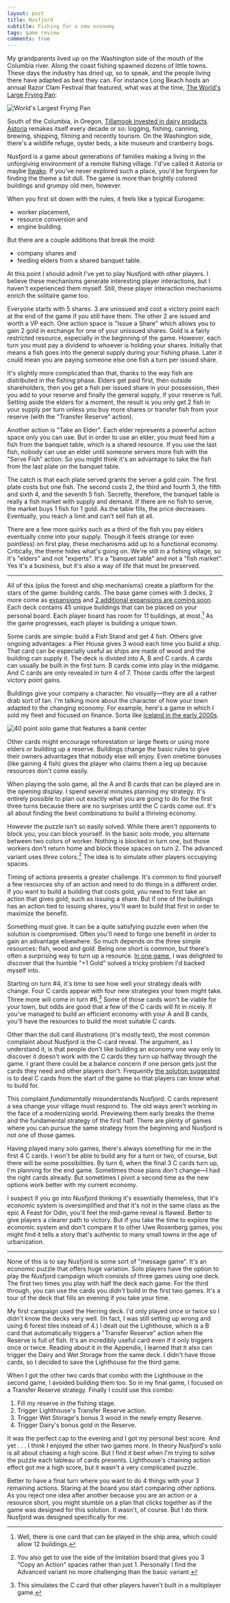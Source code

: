 ```yaml
---
layout: post
title: Nusfjord
subtitle: Fishing for a new economy
tags: game review
comments: true
---
```


My grandparents lived up on the Washington side of the mouth of the
Columbia river. Along the coast fishing spawned dozens of little
towns. These days the industry has dried up, so to speak, and the
people living there have adapted as best they can. For instance Long
Beach hosts an annual Razor Clam Festival that featured, what was at
the time, [The World's Large Frying
Pan](https://www.visitlongbeachpeninsula.com/giant-frying-pan/):

![World's Largest Frying Pan](/images/giant_pan.jpg)

South of the Columbia, in Oregon, [Tillamook invested in dairy
products](https://www.tillamook.com/).
[Astoria](https://en.wikipedia.org/wiki/Astoria,_Oregon) remakes
itself every decade or so: logging, fishing, canning, brewing,
shipping, filming and recently tourism. On the Washington side,
there's a wildlife refuge, oyster beds, a kite museum and cranberry
bogs.

Nusfjord is a game about generations of families making a living in
the unforgiving environment of a remote fishing village. I'd've called
it Astoria or maybe [Ilwako](https://ilwaco-wa.gov/about-us/). If
you've never explored such a place, you'd be forgiven for finding the
theme a bit dull. The game is more than brightly colored buildings and
grumpy old men, however.

When you first sit down with the rules, it feels like a typical Eurogame:

* worker placement,
* resource conversion and
* engine building.


But there are a couple additions that break the mold:

* company shares and
* feeding elders from a shared banquet table.

At this point I should admit I've yet to play Nusfjord with other
players. I believe these mechanisms generate interesting player
interactions, but I haven't experienced them myself. Still, these
player interaction mechanisms enrich the solitaire game too. 

Everyone starts with 5 shares. 3 are unissued and cost a victory point
each at the end of the game if you still have them. The other 2 are
issued and worth a VP each. One action space is "Issue a Share" which
allows you to gain 2 gold in exchange for one of your unissued
shares. Gold is a fairly restricted resource, especially in the
beginning of the game. However, each turn you must pay a dividend to
whoever is holding your shares. Initially that means a fish goes into
the general supply during your fishing phase. Later it could mean you
are paying someone else one fish a turn per issued share.

It's slightly more complicated than that, thanks to the way fish are
distributed in the fishing phase. Elders get paid first, then outside
shareholders, then you get a fish per issued share in your possession,
then you add to your reserve and finally the general supply, if your
reserve is full. Setting aside the elders for a moment, the result is
you only get 2 fish in your supply per turn unless you buy more shares
or transfer fish from your reserve (with the "Transfer Reserve"
action).

Another action is "Take an Elder". Each elder represents a powerful
action space only you can use. But in order to use an elder, you must
feed him a fish from the banquet table, which is a shared resource. If
you use the last fish, nobody can use an elder until someone servers
more fish with the "Serve Fish" action. So you might think it's an
advantage to take the fish from the last plate on the banquet table.

The catch is that each plate served grants the server a gold coin. The
first plate costs but one fish. The second costs 2, the third and
fourth 3, the fifth and sixth 4, and the seventh 5 fish. Secretly,
therefore, the banquet table is really a fish market with supply and
demand. If there are no fish to serve, the market buys 1 fish for 1
gold. As the table fills, the price decreases. Eventually, you reach a
limit and can't sell fish at all.

There are a few more quirks such as a third of the fish you pay elders
eventually come into your supply. Though it feels strange (or even
pointless) on first play, these mechanisms add up to a functional
economy. Critically, the theme hides what's going on. We're still in a
fishing village, so it's "elders" and not "experts". It's a "banquet
table" and not a "fish market". Yes it's a business, but it's also a
way of life that must be preserved.

---

All of this (plus the forest and ship mechanisms) create a platform
for the stars of the game: building cards. The base game comes with 3
decks, 2 more come as
[expansions](https://boardgamegeek.com/boardgame/234277/nusfjord/expansions)
and [2 additional expansions are coming
soon](https://boardgamegeek.com/thread/2993522/nusfjord-big-box-two-expansions-expansions-reprint). Each
deck contains 45 unique buildings that can be placed on your personal
board. Each player board has room for 11 buildings, at most.[^1] As
the game progresses, each player is building a unique town.

Some cards are simple: build a Fish Stand and get 4 fish. Others give
ongoing advantages: a Pier House gives 3 wood each time you build a
ship. That card can be especially useful as ships are made of wood and
the building can supply it. The deck is divided into A, B and C
cards. A cards can usually be built in the first turn. B cards come
into play in the midgame. And C cards are only revealed in turn 4
of 7. Those cards offer the largest victory point gains.

Buildings give your company a character. No visually&mdash;they are
all a rather drab sort of tan. I'm talking more about the character of
how your town adapted to the changing economy. For example, here's a
game in which I sold my fleet and focused on finance. Sorta like
[Iceland in the early
2000s](https://archive.vanityfair.com/article/2009/4/wall-street-on-the-tundra).

![40 point solo game that features a bank center](/images/nusfjord_bank.jpg)

Other cards might encourage reforestation or large fleets or using
more elders or building up a reserve. Buildings change the basic rules
to give their owners advantages that nobody else will enjoy. Even
onetime bonuses (like gaining 4 fish) gives the player who claims
them a leg up because resources don't come easily.

When playing the solo game, all the A and B cards that can be played
are in the opening display. I spend several minutes planning my
strategy. It's entirely possible to plan out exactly what you are
going to do for the first three turns because there are no surprises
until the C cards come out. It's all about finding the best
combinations to build a thriving economy.

However the puzzle isn't so easily solved. While there aren't
opponents to block you, you can block yourself. In the basic solo
mode, you alternate between two colors of worker. Nothing is blocked
in turn one, but those workers don't return home and block those
spaces on turn 2. The advanced variant uses _three_ colors.[^2] The
idea is to simulate other players occupying spaces.

Timing of actions presents a greater challenge. It's common to find
yourself a few resources shy of an action and need to do things in a
different order. If you want to build a building that costs gold, you
need to first take an action that gives gold, such as issuing a
share. But if one of the buildings has an action tied to issuing
shares, you'll want to build that first in order to maximize the
benefit.

Something must give. It can be a quite satisfying puzzle even when the
solution is compromised. Often you'll need to forgo one benefit in
order to gain an advantage elsewhere. So much depends on the three
simple resources: fish, wood and gold. Being one short is common, but
there's often a surprising way to turn up a resource. [In one
game](https://boardgamegeek.com/thread/2813085/taste-salmon-tide-me-over-possible-reprint),
I was delighted to discover that the humble "+1 Gold" solved a tricky
problem I'd backed myself into.

Starting on turn #4, it's time to see how well your strategy deals
with change. Four C cards appear with four new strategies your town
might take. Three more will come in turn #6.[^3] Some of those cards won't
be viable for your town, but odds are good that a few of the C cards
will fit in nicely. If you've managed to build an efficient economy
with your A and B cards, you'll have the resources to build the most
suitable C cards.

Other than the dull card illustrations (it's mostly text), the most
common complaint about Nusfjord is the C-card reveal. The argument, as
I understand it, is that people don't like building an economy one way
only to discover it doesn't work with the C cards they turn up halfway
through the game. I grant there could be a balance concern if one
person gets just the cards they need and other players
don't. Frequently [the solution
suggested](https://boardgamegeek.com/thread/2999824/request-official-variant-c-buildings-upcoming-big)
is to deal C cards from the start of the game so that players can know
what to build for.

This complaint _fundamentally_ misunderstands Nusfjord. C cards
represent a sea change your village must respond to. The old ways
aren't working in the face of a modernizing world. Previewing them
early breaks the theme and the fundamental strategy of the first
half. There are plenty of games where you can pursue the same strategy
from the beginning and Nusfjord is not one of those games.

Having played many solo games, there's always something for me in the
first 4 C cards. I won't be able to build any for a turn or two, of
course, but there will be some possibilities. By turn 6, when the
final 3 C cards turn up, I'm planning for the end game. Sometimes
those plans don't change&mdash;I had the right cards already. But
sometimes I pivot a second time as the new options work better with my
current economy.

I suspect if you go into Nusfjord thinking it's essentially themeless,
that it's economic system is oversimplified and that it's not in the
same class as the epic A Feast for Odin, you'll feel the mid-game
reveal is flawed. Better to give players a clearer path to
victory. But if you take the time to explore the economic system and
don't compare it to other Uwe Rosenberg games, you might find it tells
a story that's authentic to many small towns in the age of
urbanization. 

---

None of this is to say Nusfjord is some sort of "message game". It's
an economic puzzle that offers huge variation. Solo players have the
option to play the Nusfjord campaign which consists of three games
using one deck. The first two times you play with half the deck each
game. For the third through, you can use the cards you _didn't_ build
in the first two games. It's a tour of the deck that fills an evening
if you take your time. 

My first campaign used the Herring deck. I'd only played once or twice
so I didn't know the decks very well. (In fact, I was still setting up
wrong and using 6 forest tiles instead of 4.) I dealt out the
Lighthouse, which is a B card that automatically triggers a "Transfer
Reserve" action when the Reserve is full of fish. It's an incredibly
useful card even if it only triggers once or twice. Reading about it
in the Appendix, I learned that it also can trigger the Dairy and Wet
Storage from the same deck. I didn't have those cards, so I decided to
save the Lighthouse for the third game.

When I got the other two cards that combo with the Lighthouse in the
second game, I avoided building them too. So in my final game, I
focused on a Transfer Reserve strategy. Finally I could use this
combo:

1. Fill my reserve in the fishing stage.
2. Trigger Lighthouse's Transfer Reserve action.
3. Trigger Wet Storage's bonus 3 wood in the newly empty Reserve.
4. Trigger Dairy's bonus gold in the Reserve.

It was the perfect cap to the evening and I got my personal best
score. And yet . . . I think I enjoyed the other two games more. In
theory Nusfjord's solo is all about chasing a high score. But I find
it best when I'm trying to solve the puzzle each tableau of cards
presents. Lighthouse's chaining action effect got me a high score, but
it wasn't a very complicated puzzle. 

Better to have a final turn where you want to do 4 things with your 3
remaining actions. Staring at the board you start comparing other
options. As you reject one idea after another because you are an
action or a resource short, you might stumble on a plan that clicks
together as if the game was designed for this solution. It wasn't, of
course. But I do think Nusfjord was designed specifically for me.


[^1]: Well, there is one card that can be played in the ship area,
    which could allow 12 buildings.

[^2]: You also get to use the side of the Imitation board that gives
    you 3 "Copy an Action" spaces rather than just 1. Personally I
    find the Advanced variant no more challenging than the basic
    variant.

[^3]: This simulates the C card that other players haven't built in a
    multiplayer game.

<!--  LocalWords:  Nusfjord Nusfjord's
 -->
